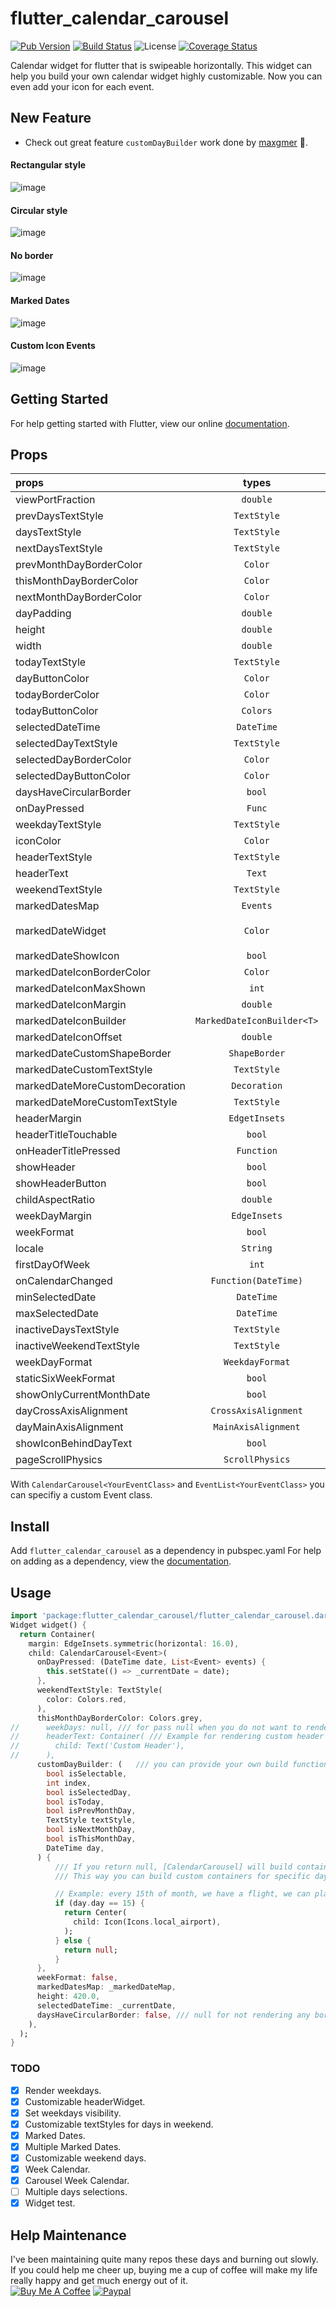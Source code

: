 # flutter_calendar_carousel
[![Pub Version](https://img.shields.io/pub/v/flutter_calendar_carousel.svg?style=flat-square)](https://pub.dartlang.org/packages/flutter_calendar_carousel)
[![Build Status](https://travis-ci.com/dooboolab/flutter_calendar_carousel.svg?branch=master)](https://travis-ci.com/dooboolab/flutter_calendar_carousel)
![License](https://img.shields.io/badge/license-MIT-blue.svg)
[![Coverage Status](https://coveralls.io/repos/github/dooboolab/flutter_calendar_carousel/badge.svg?branch=master)](https://coveralls.io/github/dooboolab/flutter_calendar_carousel?branch=master)

Calendar widget for flutter that is swipeable horizontally. This widget can help you build your own calendar widget highly customizable. Now you can even add your icon for each event.

## New Feature
+ Check out great feature `customDayBuilder` work done by [maxgmer](https://github.com/maxgmer) :tada:.

#### Rectangular style
![image](https://raw.githubusercontent.com/dooboolab/flutter_calendar_carousel/master/doc/calendar1.gif)

#### Circular style
![image](https://raw.githubusercontent.com/dooboolab/flutter_calendar_carousel/master/doc/calendar2.gif)

#### No border
![image](https://raw.githubusercontent.com/dooboolab/flutter_calendar_carousel/master/doc/calendar3.gif)

#### Marked Dates
![image](https://raw.githubusercontent.com/dooboolab/flutter_calendar_carousel/master/doc/calendar4.gif)

#### Custom Icon Events
![image](https://raw.githubusercontent.com/icemanbsi/flutter_calendar_carousel/master/doc/calendar5.gif)

## Getting Started
For help getting started with Flutter, view our online
[documentation](https://flutter.io/).

## Props
| props                   | types           | defaultValues                                                                                                     |
| :---------------------- | :-------------: | :---------------------------------------------------------------------------------------------------------------: |
| viewPortFraction        | `double`        | 1.0 |
| prevDaysTextStyle       | `TextStyle`     | |
| daysTextStyle           | `TextStyle`     | |
| nextDaysTextStyle       | `TextStyle`     | |
| prevMonthDayBorderColor | `Color`         | Colors.transparent |
| thisMonthDayBorderColor | `Color`         | Colors.transparent |
| nextMonthDayBorderColor | `Color`         | Colors.transparent |
| dayPadding              | `double`        | 2.0 |
| height                  | `double`        | double.infinity |
| width                   | `double`        | double.infinity |
| todayTextStyle          | `TextStyle`     | `fontSize: 14.0, color: Colors.white` |
| dayButtonColor          | `Color`         | Colors.red |
| todayBorderColor        | `Color`         | Colors.red |
| todayButtonColor        | `Colors`        | Colors.red |
| selectedDateTime        | `DateTime`      | |
| selectedDayTextStyle    | `TextStyle`     | `fontSize: 14.0, color: Colors.white` |
| selectedDayBorderColor  | `Color`         | Colors.green |
| selectedDayButtonColor  | `Color`         | Colors.green |
| daysHaveCircularBorder  | `bool`          | |
| onDayPressed            | `Func`          | |
| weekdayTextStyle        | `TextStyle`     | `fontSize: 14.0, color: Colors.deepOrange` |
| iconColor               | `Color`         | Colors.blueAccent |
| headerTextStyle         | `TextStyle`     | `fontSize: 20.0, color: Colors.blue` |
| headerText              | `Text`          | `Text('${DateFormat.yMMM().format(this._dates[1])}'`) |
| weekendTextStyle        | `TextStyle`     | `fontSize: 14.0, color: Colors.pinkAccent` |
| markedDatesMap          | `Events`        | `null` |
| markedDateWidget        | `Color`         | ``` Positioned(child: Container(color: Colors.blueAccent, height: 4.0, width: 4.0), bottom: 4.0, left: 18.0); ``` |
| markedDateShowIcon      | `bool`          | false |
| markedDateIconBorderColor | `Color`       | |
| markedDateIconMaxShown  | `int`           | 2 |
| markedDateIconMargin    | `double`        | 5.0 |
| markedDateIconBuilder   | `MarkedDateIconBuilder<T>` | |
| markedDateIconOffset    | `double`        | 5.0 |
| markedDateCustomShapeBorder | `ShapeBorder` | null |
| markedDateCustomTextStyle | `TextStyle` | null |
| markedDateMoreCustomDecoration | `Decoration` |    |
| markedDateMoreCustomTextStyle | `TextStyle` |   |
| headerMargin            | `EdgetInsets`   | `const EdgeInsets.symmetric(vertical: 16.0)` |
| headerTitleTouchable    | `bool`          | `false` |
| onHeaderTitlePressed    | `Function`      | `() => _selectDateFromPicker()` |
| showHeader              | `bool`          | |
| showHeaderButton        | `bool`          | |
| childAspectRatio        | `double`        | `1.0` |
| weekDayMargin           | `EdgeInsets`    | `const EdgeInsets.only(bottom: 4.0)` |
| weekFormat              | `bool`          | `false` |
| locale                  | `String`        | `en` |
| firstDayOfWeek          | `int`           | `null` |
| onCalendarChanged       | `Function(DateTime)` | |
| minSelectedDate         | `DateTime`      | |
| maxSelectedDate         | `DateTime`      | |
| inactiveDaysTextStyle   | `TextStyle`     | |
| inactiveWeekendTextStyle | `TextStyle`    | |
| weekDayFormat           | `WeekdayFormat` | `short` |
| staticSixWeekFormat     | `bool`          | `false` |
| showOnlyCurrentMonthDate | `bool`          | `false` |
| dayCrossAxisAlignment | `CrossAxisAlignment` | `CrossAxisAlignment.center` |
| dayMainAxisAlignment | `MainAxisAlignment` | `CrossAlignment.center` |
| showIconBehindDayText | `bool` | `false` |
| pageScrollPhysics | `ScrollPhysics` | `ScrollPhysics` |

With ``CalendarCarousel<YourEventClass>`` and ``EventList<YourEventClass>`` you can specifiy a custom Event class.

## Install
Add ```flutter_calendar_carousel``` as a dependency in pubspec.yaml
For help on adding as a dependency, view the [documentation](https://flutter.io/using-packages/).

## Usage
```dart
import 'package:flutter_calendar_carousel/flutter_calendar_carousel.dart' show CalendarCarousel;
Widget widget() {
  return Container(
    margin: EdgeInsets.symmetric(horizontal: 16.0),
    child: CalendarCarousel<Event>(
      onDayPressed: (DateTime date, List<Event> events) {
        this.setState(() => _currentDate = date);
      },
      weekendTextStyle: TextStyle(
        color: Colors.red,
      ),
      thisMonthDayBorderColor: Colors.grey,
//      weekDays: null, /// for pass null when you do not want to render weekDays
//      headerText: Container( /// Example for rendering custom header
//        child: Text('Custom Header'),
//      ),
      customDayBuilder: (   /// you can provide your own build function to make custom day containers
        bool isSelectable,
        int index,
        bool isSelectedDay,
        bool isToday,
        bool isPrevMonthDay,
        TextStyle textStyle,
        bool isNextMonthDay,
        bool isThisMonthDay,
        DateTime day,
      ) {
          /// If you return null, [CalendarCarousel] will build container for current [day] with default function.
          /// This way you can build custom containers for specific days only, leaving rest as default.

          // Example: every 15th of month, we have a flight, we can place an icon in the container like that:
          if (day.day == 15) {
            return Center(
              child: Icon(Icons.local_airport),
            );
          } else {
            return null;
          }
      },
      weekFormat: false,
      markedDatesMap: _markedDateMap,
      height: 420.0,
      selectedDateTime: _currentDate,
      daysHaveCircularBorder: false, /// null for not rendering any border, true for circular border, false for rectangular border
    ),
  );
}
```

### TODO
- [x] Render weekdays.
- [x] Customizable headerWidget.
- [x] Set weekdays visibility.
- [x] Customizable textStyles for days in weekend.
- [x] Marked Dates.
- [x] Multiple Marked Dates.
- [x] Customizable weekend days.
- [x] Week Calendar.
- [x] Carousel Week Calendar.
- [ ] Multiple days selections. 
- [x] Widget test. 

## Help Maintenance
I've been maintaining quite many repos these days and burning out slowly. If you could help me cheer up, buying me a cup of coffee will make my life really happy and get much energy out of it.
<br/>
<a href="https://www.buymeacoffee.com/dooboolab" target="_blank"><img src="https://www.buymeacoffee.com/assets/img/custom_images/purple_img.png" alt="Buy Me A Coffee" style="height: auto !important;width: auto !important;" ></a>
[![Paypal](https://www.paypalobjects.com/webstatic/mktg/Logo/pp-logo-100px.png)](https://paypal.me/dooboolab)
